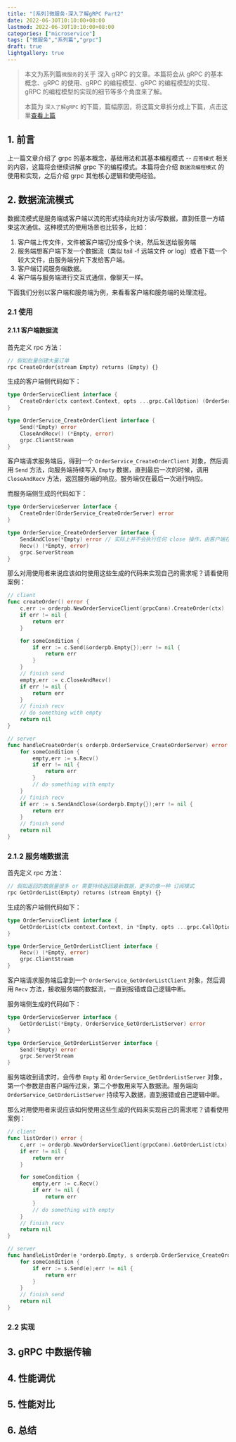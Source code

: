 ```yaml
---
title: "[系列]微服务·深入了解gRPC Part2"
date: 2022-06-30T10:10:00+08:00
lastmod: 2022-06-30T10:10:00+08:00
categories: ["microservice"]
tags: ["微服务","系列篇","grpc"]
draft: true
lightgallery: true
---
```


> 本文为系列篇`微服务`的关于 深入 gRPC 的文章。本篇将会从 gRPC 的基本概念、gRPC 的使用、gRPC 的编程模型、gRPC 的编程模型的实现、gRPC 的编程模型的实现的细节等多个角度来了解。
>
> 本篇为 `深入了解gRPC` 的下篇，篇幅原因，将这篇文章拆分成上下篇，点击这里[查看上篇](../microservices-grpc-part1)

<!--more-->

## 1. 前言

上一篇文章介绍了 grpc 的基本概念，基础用法和其基本编程模式 -- `应答模式` 相关的内容，这篇将会继续讲解 grpc 下的编程模式。本篇将会介绍 `数据流编程模式` 的使用和实现，之后介绍 grpc 其他核心逻辑和使用经验。

## 2. 数据流流模式

数据流模式是服务端或客户端以流的形式持续向对方读/写数据，直到任意一方结束这次通信。这种模式的使用场景也比较多，比如：

1. 客户端上传文件，文件被客户端切分成多个块，然后发送给服务端
2. 服务端想客户端下发一个数据流（类似 tail -f 远端文件 or log）或者下载一个较大文件，由服务端分片下发给客户端。
3. 客户端订阅服务端数据。
4. 客户端与服务端进行交互式通信，像聊天一样。

下面我们分别以客户端和服务端为例，来看看客户端和服务端的处理流程。

### 2.1 使用

#### 2.1.1 客户端数据流

首先定义 rpc 方法：

```proto
// 假如批量创建大量订单
rpc CreateOrder(stream Empty) returns (Empty) {}
```

生成的客户端侧代码如下：

```go
type OrderServiceClient interface {
    CreateOrder(ctx context.Context, opts ...grpc.CallOption) (OrderService_CreateOrderClient, error)
}

type OrderService_CreateOrderClient interface {
    Send(*Empty) error
    CloseAndRecv() (*Empty, error)
    grpc.ClientStream
}
```

客户端请求服务端后，得到一个 `OrderService_CreateOrderClient` 对象，然后调用 `Send` 方法，向服务端持续写入 `Empty` 数据，直到最后一次的时候，调用 `CloseAndRecv` 方法，返回服务端的响应。服务端仅在最后一次进行响应。

而服务端侧生成的代码如下：

```go
type OrderServiceServer interface {
    CreateOrder(OrderService_CreateOrderServer) error
}

type OrderService_CreateOrderServer interface {
    SendAndClose(*Empty) error // 实际上并不会执行任何 close 操作，由客户端在 recv 时 close
    Recv() (*Empty, error)
    grpc.ServerStream
}
```

那么对用使用者来说应该如何使用这些生成的代码来实现自己的需求呢？请看使用案例：

```go
// client
func createOrder() error {
    c,err := orderpb.NewOrderServiceClient(grpcConn).CreateOrder(ctx)
    if err != nil {
        return err
    }

    for someCondition {
        if err := c.Send(&orderpb.Empty{});err != nil {
            return err
        }
    }
    // finish send
    empty,err := c.CloseAndRecv()
    if err != nil {
        return err
    }
    // finish recv
    // do something with empty
    return nil
}

// server
func handleCreateOrder(s orderpb.OrderService_CreateOrderServer) error {
    for someCondition {
        empty,err := s.Recv()
        if err != nil {
            return err
        }
        // do something with empty
    }
    // finish recv
    if err := s.SendAndClose(&orderpb.Empty{});err != nil {
        return err
    }
    // finish send
    return nil
}
```

### 2.1.2 服务端数据流

首先定义 rpc 方法：

```proto
// 假如返回的数据量很多 or 需要持续返回最新数据，更多的像一种 订阅模式
rpc GetOrderList(Empty) returns (stream Empty) {}
```

生成的客户端侧代码如下：

```go
type OrderServiceClient interface {
    GetOrderList(ctx context.Context, in *Empty, opts ...grpc.CallOption) (OrderService_GetOrderListClient, error)
}

type OrderService_GetOrderListClient interface {
    Recv() (*Empty, error)
    grpc.ClientStream
}
```

客户端请求服务端后拿到一个 `OrderService_GetOrderListClient` 对象，然后调用 `Recv` 方法，接收服务端的数据流，一直到报错或自己逻辑中断。

服务端侧生成的代码如下：

```go
type OrderServiceServer interface {
    GetOrderList(*Empty, OrderService_GetOrderListServer) error
}

type OrderService_GetOrderListServer interface {
    Send(*Empty) error
    grpc.ServerStream
}
```

服务端收到请求时，会传参 `Empty` 和 `OrderService_GetOrderListServer` 对象，第一个参数是由客户端传过来，第二个参数用来写入数据流。服务端向 `OrderService_GetOrderListServer` 持续写入数据，直到报错或自己逻辑中断。

那么对用使用者来说应该如何使用这些生成的代码来实现自己的需求呢？请看使用案例：

```go
// client
func listOrder() error {
    c,err := orderpb.NewOrderServiceClient(grpcConn).GetOrderList(ctx)
    if err != nil {
        return err
    }

    for someCondition {
        empty,err := c.Recv()
        if err != nil {
            return err
        }
        // do something with empty
    }
    // finish recv
    return nil
}

// server
func handleListOrder(e *orderpb.Empty, s orderpb.OrderService_CreateOrderServer) error {
    for someCondition {
        if err := s.Send(e);err != nil {
            return err
        }
    }
    // finish send
    return nil
}
```

### 2.2 实现

## 3. gRPC 中数据传输

## 4. 性能调优

## 5. 性能对比

## 6. 总结
